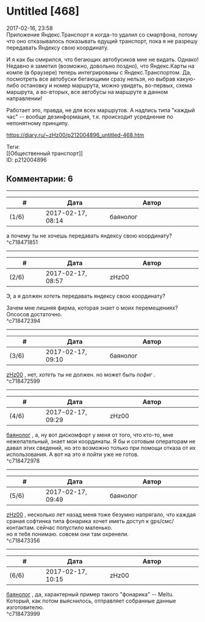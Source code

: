 Untitled [468]
==============

  
2017-02-16, 23:58  
 Приложение Яндекс.Транспорт я когда-то удалил со смартфона, потому что оно отказывалось показывать едущий транспорт, пока я не разрешу передавать Яндексу свою координату.   
   
 И я как бы смирился, что бегающих автобусиков мне не видать. Однако! Недавно я заметил (возможно, довольно поздно), что Яндекс.Карты на компе (в браузере) теперь интегрированы с Яндекс.Транспортом. Да, посмотреть все автобуски бегающими сразу нельзя, но выбрав какую-либо остановку и номер маршрута, можно увидеть, во-первых, схема маршрута, а во-вторых, все автобусы на маршруте в данном направлении!   
   
 Работает это, правда, не для всех маршрутов. А надпись типа "каждый час" -- вообще дезинформация, т.к. происходит усреднение по непонятному принципу.   
  
<https://diary.ru/~zHz00/p212004896_untitled-468.htm>  
  
Теги:  
[[Общественный транспорт]]  
ID: p212004896  


Комментарии: 6
--------------

  


---



|         #         |              Дата              |                     Автор                     |           ID           |
| --- | --- | --- | --- |
| (1/6) | 2017-02-17, 08:14 | баянолог | c718471851 |

  
 а почему ты не хочешь передавать яндексу свою координату?   
 ^c718471851

---



|         #         |              Дата              |                     Автор                     |           ID           |
| --- | --- | --- | --- |
| (2/6) | 2017-02-17, 08:57 | zHz00 | c718472394 |

  
 Э, а я должен  *хотеть*  передавать яндексу свою координату?   
   
 Зачем мне лишняя фирма, которая знает о моих перемещениях? Опсосов достаточно.   
 ^c718472394

---



|         #         |              Дата              |                     Автор                     |           ID           |
| --- | --- | --- | --- |
| (3/6) | 2017-02-17, 09:10 | баянолог | c718472599 |

  
  [zHz00](https://zHz00.diary.ru "Untitled")  , нет,  *хотеть*  ты не должен. но может быть  *пофиг*  .   
 ^c718472599

---



|         #         |              Дата              |                     Автор                     |           ID           |
| --- | --- | --- | --- |
| (4/6) | 2017-02-17, 09:29 | zHz00 | c718472978 |

  
  [баянолог](http://x509.diary.ru "Розенкрейцлянд. Розенкрейцвилль. Розенкрейцштрассе.")  , а, ну вот дискомфорт у меня от того, что кто-то, мне нежелательный, знает мои координаты. Я бы и сотовым операторам не давал этих сведений, но это возможно только при помощи отказа от их использования. А вот на это я пойти уже не готов.   
 ^c718472978

---



|         #         |              Дата              |                     Автор                     |           ID           |
| --- | --- | --- | --- |
| (5/6) | 2017-02-17, 09:49 | баянолог | c718473356 |

  
  [zHz00](https://zHz00.diary.ru "Untitled")  , несколько лет назад меня тоже безумно напрягало, что каждая сраная софтинка типа фонарика хочет иметь доступ к gps/смс/контактам. сейчас попустило маленько.   
 но я тебя понимаю. совсем они там охренели.   
 ^c718473356

---



|         #         |              Дата              |                     Автор                     |           ID           |
| --- | --- | --- | --- |
| (6/6) | 2017-02-17, 10:15 | zHz00 | c718473999 |

  
  [баянолог](http://x509.diary.ru "Розенкрейцлянд. Розенкрейцвилль. Розенкрейцштрассе.")  , да, характерный пример такого "фонарика" -- Meitu. Который, как потом выяснилось, отправляет собранные данные изготовителю.   
 ^c718473999